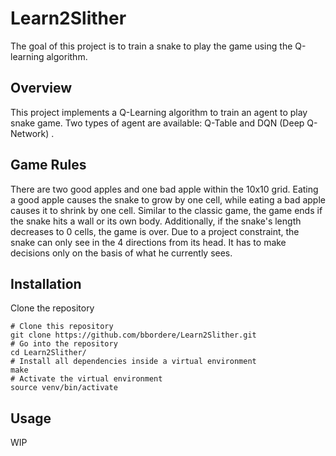 # Learn2Slither
The goal of this project is to train a snake to play the game using the Q-learning algorithm.
## Overview
This project implements a Q-Learning algorithm to train an agent to play snake game. Two types of agent are available: Q-Table and DQN (Deep Q-Network) .

## Game Rules 
There are two good apples and one bad apple within the 10x10 grid. Eating a good apple causes the snake to grow by one cell, while eating a bad apple causes it to shrink by one cell. Similar to the classic game, the game ends if the snake hits a wall or its own body. Additionally, if the snake's length decreases to 0 cells, the game is over. Due to a project constraint, the snake can only see in the 4 directions from its head. It has to make decisions only on the basis of what he currently sees.

## Installation
Clone the repository
```shell
# Clone this repository
git clone https://github.com/bbordere/Learn2Slither.git
# Go into the repository
cd Learn2Slither/
# Install all dependencies inside a virtual environment
make
# Activate the virtual environment
source venv/bin/activate
```

## Usage
WIP
